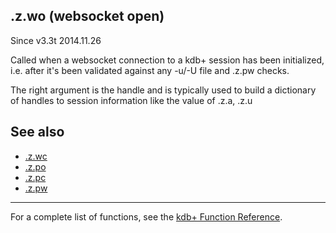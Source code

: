 .z.wo (websocket open)
----------------------

Since v3.3t 2014.11.26

Called when a websocket connection to a kdb+ session has been initialized, i.e. after it's been validated against any -u/-U file and .z.pw checks.

The right argument is the handle and is typically used to build a dictionary of handles to session information like the value of .z.a, .z.u

See also
--------

-   [.z.wc](Reference/dotzdotpc "wikilink")
-   [.z.po](Reference/dotzdotpo "wikilink")
-   [.z.pc](Reference/dotzdotpc "wikilink")
-   [.z.pw](Reference/dotzdotpw "wikilink")

------------------------------------------------------------------------

For a complete list of functions, see the [kdb+ Function Reference](Reference "wikilink").
